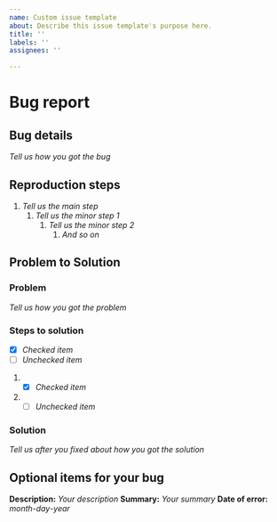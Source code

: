 ```yaml
---
name: Custom issue template
about: Describe this issue template's purpose here.
title: ''
labels: ''
assignees: ''

---
```


# Bug report

## Bug details

*Tell us how you got the bug*

## Reproduction steps

1. *Tell us the main step*
    1. *Tell us the minor step 1*
        1. *Tell us the minor step 2*
            1. *And so on*

## Problem to Solution

### Problem

*Tell us how you got the problem*

### Steps to solution

- [x] *Checked item*
- [ ] *Unchecked item*

1. - [x] *Checked item*
2. - [ ] *Unchecked item*

### Solution

*Tell us after you fixed about how you got the solution*

## Optional items for your bug

**Description:** *Your description*
**Summary:** *Your summary*
**Date of error:** *month*-*day*-*year*
